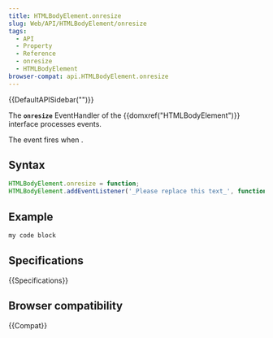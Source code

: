 ```yaml
---
title: HTMLBodyElement.onresize
slug: Web/API/HTMLBodyElement/onresize
tags:
  - API
  - Property
  - Reference
  - onresize
  - HTMLBodyElement
browser-compat: api.HTMLBodyElement.onresize
---
```

{{DefaultAPISidebar("")}}

The **`onresize`** EventHandler of the {{domxref("HTMLBodyElement")}} interface processes  events.

The  event fires when .

## Syntax

```js
HTMLBodyElement.onresize = function;
HTMLBodyElement.addEventListener('_Please replace this text_', function);
```

## Example

```js
my code block
```

## Specifications

{{Specifications}}

## Browser compatibility

{{Compat}}

